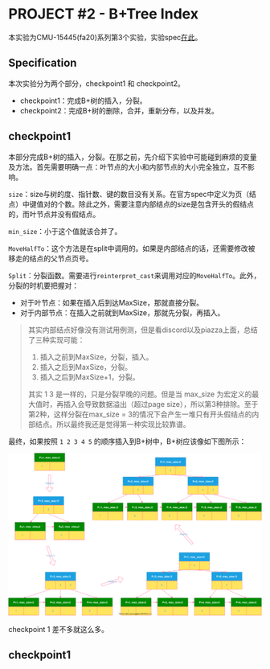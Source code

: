 # PROJECT #2 - B+Tree Index

本实验为CMU-15445(fa20)系列第3个实验，实验spec[在此](https://15445.courses.cs.cmu.edu/fall2020/project2/)。

## Specification

本次实验分为两个部分，checkpoint1 和 checkpoint2。

- checkpoint1：完成B+树的插入，分裂。
- checkpoint2：完成B+树的删除，合并，重新分布，以及并发。

## checkpoint1

本部分完成B+树的插入，分裂。在那之前，先介绍下实验中可能碰到麻烦的变量及方法。首先需要明确一点：叶节点的大小和内部节点的大小完全独立，互不影响。

`size`：size与树的度、指针数、键的数目没有关系。在官方spec中定义为页（结点）中键值对的个数。除此之外，需要注意内部结点的size是包含开头的假结点的，而叶节点并没有假结点。

`min_size`：小于这个值就该合并了。

`MoveHalfTo`：这个方法是在split中调用的。如果是内部结点的话，还需要修改被移走的结点的父节点页号。

`Split`：分裂函数。需要进行`reinterpret_cast`来调用对应的`MoveHalfTo`。此外，分裂的时机要把握对：

- 对于叶节点：如果在插入后到达MaxSize，那就直接分裂。
- 对于内部节点：在插入之前就到MaxSize，那就先分裂，再插入。

> 其实内部结点好像没有测试用例测，但是看discord以及piazza上面，总结了三种实现可能：
> 
> 1. 插入之前到MaxSize，分裂，插入。
> 2. 插入之后到MaxSize，分裂。
> 3. 插入之后到MaxSize+1，分裂。
> 
> 其实 1 3 是一样的，只是分裂早晚的问题。但是当 max_size 为宏定义的最大值时，再插入会导致数据溢出（超过page size），所以第3种排除。至于第2种，这样分裂在max_size = 3的情况下会产生一堆只有开头假结点的内部结点。所以最终我还是觉得第一种实现比较靠谱。

最终，如果按照 `1 2 3 4 5` 的顺序插入到B+树中，B+树应该像如下图所示：

<div style="text-align:center"><img src="./assets/Insertion.svg" alt="Insertion"></div>

checkpoint 1 差不多就这么多。

## checkpoint1
